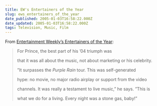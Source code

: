 ```yaml
---
title: EW's Entertainers of the Year
slug: ews_entertainers_of_the_year
date_published: 2005-01-03T16:58:22.000Z
date_updated: 2005-01-03T16:58:22.000Z
tags: Television, Music, Film
---
```


From [Entertainment Weekly’s Entertainers of the Year](http://www.ew.com/ew/article/commentary/0,6115,1011370_4%7C%7C525268%7C1_0_,00.html):

> For Prince, the best part of his ’04 triumph was
> 
> that it was all about the music, not about marketing or his celebrity.
> 
> ”It surpasses the *Purple Rain* tour. This was self-generated
> 
> hype: no movie, no major radio airplay or support from the video
> 
> channels. It was really a testament to live music,” he says. ”This is
> 
> what we do for a living. Every night was a stone gas, baby!”
